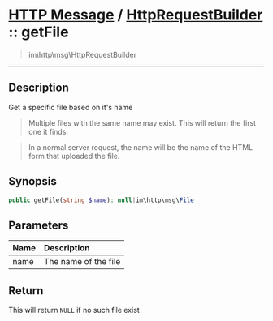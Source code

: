 # [HTTP Message](http.md) / [HttpRequestBuilder](http-HttpRequestBuilder.md) :: getFile
 > im\http\msg\HttpRequestBuilder
____

## Description
Get a specific file based on it's name

 > Multiple files with the same name may exist. This will return the first one it finds.  

 > In a normal server request, the name will be the name of the HTML form that uploaded the file.  

## Synopsis
```php
public getFile(string $name): null|im\http\msg\File
```

## Parameters
| Name | Description |
| :--- | :---------- |
| name | The name of the file |

## Return
This will return `NULL` if no such file exist
